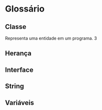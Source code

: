 # Glossário


## Classe
Representa uma entidade em um programa.
3
## Herança
## Interface
## String
## Variáveis
